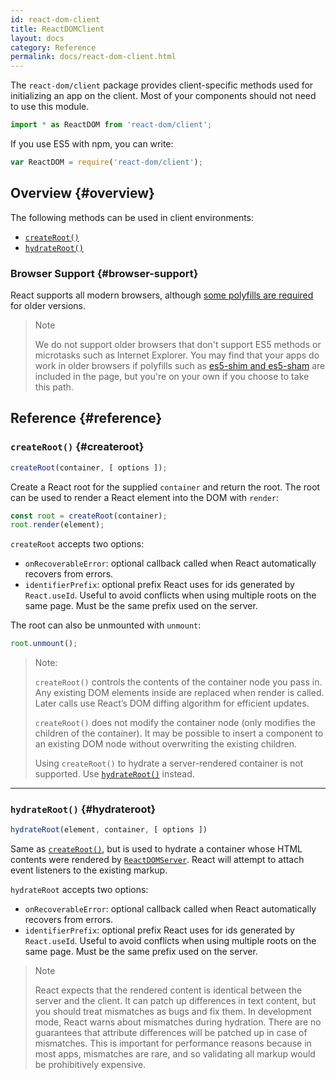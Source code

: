 ```yaml
---
id: react-dom-client
title: ReactDOMClient
layout: docs
category: Reference
permalink: docs/react-dom-client.html
---
```


The `react-dom/client` package provides client-specific methods used for initializing an app on the client. Most of your components should not need to use this module.

```js
import * as ReactDOM from 'react-dom/client';
```

If you use ES5 with npm, you can write:

```js
var ReactDOM = require('react-dom/client');
```

## Overview {#overview}

The following methods can be used in client environments:

- [`createRoot()`](#createroot)
- [`hydrateRoot()`](#hydrateroot)

### Browser Support {#browser-support}

React supports all modern browsers, although [some polyfills are required](/docs/javascript-environment-requirements.html) for older versions.

> Note
>
> We do not support older browsers that don't support ES5 methods or microtasks such as Internet Explorer. You may find that your apps do work in older browsers if polyfills such as [es5-shim and es5-sham](https://github.com/es-shims/es5-shim) are included in the page, but you're on your own if you choose to take this path.

## Reference {#reference}

### `createRoot()` {#createroot}

```javascript
createRoot(container, [ options ]);
```

Create a React root for the supplied `container` and return the root. The root can be used to render a React element into the DOM with `render`:

```javascript
const root = createRoot(container);
root.render(element);
```

`createRoot` accepts two options:
- `onRecoverableError`: optional callback called when React automatically recovers from errors.
- `identifierPrefix`: optional prefix React uses for ids generated by `React.useId`. Useful to avoid conflicts when using multiple roots on the same page. Must be the same prefix used on the server.

The root can also be unmounted with `unmount`:

```javascript
root.unmount();
```

> Note:
>
> `createRoot()` controls the contents of the container node you pass in. Any existing DOM elements inside are replaced when render is called. Later calls use React’s DOM diffing algorithm for efficient updates.
>
> `createRoot()` does not modify the container node (only modifies the children of the container). It may be possible to insert a component to an existing DOM node without overwriting the existing children.
>
> Using `createRoot()` to hydrate a server-rendered container is not supported. Use [`hydrateRoot()`](#hydrateroot) instead.

* * *

### `hydrateRoot()` {#hydrateroot}

```javascript
hydrateRoot(element, container, [ options ])
```

Same as [`createRoot()`](#createroot), but is used to hydrate a container whose HTML contents were rendered by [`ReactDOMServer`](/docs/react-dom-server.html). React will attempt to attach event listeners to the existing markup.

`hydrateRoot` accepts two options:
- `onRecoverableError`: optional callback called when React automatically recovers from errors.
- `identifierPrefix`: optional prefix React uses for ids generated by `React.useId`. Useful to avoid conflicts when using multiple roots on the same page. Must be the same prefix used on the server.


> Note
> 
> React expects that the rendered content is identical between the server and the client. It can patch up differences in text content, but you should treat mismatches as bugs and fix them. In development mode, React warns about mismatches during hydration. There are no guarantees that attribute differences will be patched up in case of mismatches. This is important for performance reasons because in most apps, mismatches are rare, and so validating all markup would be prohibitively expensive.
